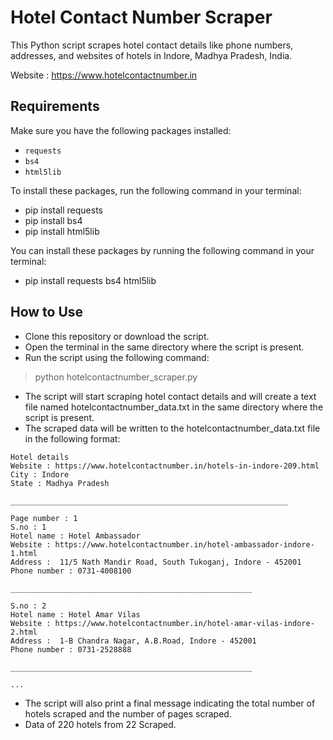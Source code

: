 # Hotel Contact Number Scraper

This Python script scrapes hotel contact details like phone numbers, addresses, and websites of hotels in Indore, Madhya Pradesh, India. 

Website : https://www.hotelcontactnumber.in

## Requirements

Make sure you have the following packages installed:

- `requests`
- `bs4`
- `html5lib`

To install these packages, run the following command in your terminal:

- pip install requests
- pip install bs4
- pip install html5lib

You can install these packages by running the following command in your terminal:
- pip install requests bs4 html5lib

## How to Use
- Clone this repository or download the script.
- Open the terminal in the same directory where the script is present.
- Run the script using the following command:

> python hotelcontactnumber_scraper.py

- The script will start scraping hotel contact details and will create a text file named hotelcontactnumber_data.txt in the same directory where the script is present.
- The scraped data will be written to the hotelcontactnumber_data.txt file in the following format:

```
Hotel details
Website : https://www.hotelcontactnumber.in/hotels-in-indore-209.html
City : Indore
State : Madhya Pradesh

______________________________________________________________

Page number : 1
S.no : 1
Hotel name : Hotel Ambassador
Website : https://www.hotelcontactnumber.in/hotel-ambassador-indore-1.html
Address :  11/5 Nath Mandir Road, South Tukoganj, Indore - 452001
Phone number : 0731-4008100

______________________________________________________

S.no : 2
Hotel name : Hotel Amar Vilas
Website : https://www.hotelcontactnumber.in/hotel-amar-vilas-indore-2.html
Address :  1-B Chandra Nagar, A.B.Road, Indore - 452001
Phone number : 0731-2528888

______________________________________________________

...

```
- The script will also print a final message indicating the total number of hotels scraped and the number of pages scraped.
- Data of 220 hotels from 22 Scraped.
